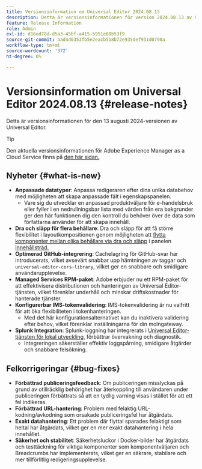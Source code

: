 ```yaml
---
title: Versionsinformation om Universal Editor 2024.08.13
description: Detta är versionsinformationen för version 2024.08.13 av Universal Editor.
feature: Release Information
role: Admin
exl-id: d16ed78d-d5a3-45bf-a415-5951e60b53f9
source-git-commit: aad4d0353fb5e2eacb518b72e935def931d0798a
workflow-type: tm+mt
source-wordcount: '372'
ht-degree: 0%

---
```



# Versionsinformation om Universal Editor 2024.08.13 {#release-notes}

Detta är versionsinformationen för den 13 augusti 2024-versionen av Universal Editor.

>[!TIP]
>
>Den aktuella versionsinformationen för Adobe Experience Manager as a Cloud Service finns på [den här sidan.](/help/release-notes/release-notes-cloud/release-notes-current.md)

## Nyheter {#what-is-new}

* **Anpassade datatyper**: Anpassa redigeraren efter dina unika databehov med möjligheten att skapa anpassade fält i egenskapspanelen.
   * Vare sig du utvecklar en anpassad produktväljare för e-handelsbruk eller fyller i en nedrullningsbar lista med värden från era bakgrunder ger den här funktionen dig den kontroll du behöver över de data som författarna använder för att skapa innehåll.
* **Dra och släpp för flera behållare**: Dra och släpp för att få större flexibilitet i layoutkompositionen genom möjligheten att [flytta komponenter mellan olika behållare via dra och släpp](/help/sites-cloud/authoring/universal-editor/authoring.md#reordering-components) i panelen [Innehållsträd.](/help/sites-cloud/authoring/universal-editor/navigation.md#content-tree-mode)
* **Optimerad GitHub-integrering**: Cachelagring för GitHub-svar har introducerats, vilket avsevärt snabbar upp hämtningen av taggar och `universal-editor-cors-library`, vilket ger en snabbare och smidigare användarupplevelse.
* **Managed Services RPM-paket**: Adobe erbjuder nu ett RPM-paket för att effektivisera distributionen och hanteringen av Universal Editor-tjänsten, vilket förenklar underhåll och minskar driftskostnader för hanterade tjänster.
* **Konfigurerbar IMS-tokenvalidering**: IMS-tokenvalidering är nu valfritt för att öka flexibiliteten i tokenhanteringen.
   * Med det här konfigurationsalternativet kan du inaktivera validering efter behov, vilket förenklar inställningarna för din molngateway.
* **Splunk Integration**: Splunk-loggning har integrerats i [Universal Editor-tjänsten för lokal utveckling,](/help/implementing/universal-editor/local-dev.md) förbättrar övervakning och diagnostik.
   * Integreringen säkerställer effektiv loggspårning, smidigare åtgärder och snabbare felsökning.

## Felkorrigeringar {#bug-fixes}

* **Förbättrad publiceringsfeedback**: Om publiceringen misslyckas på grund av otillräcklig behörighet har återkoppling till användaren under publiceringen förbättrats så att en tydlig varning visas i stället för att ett fel indikeras.
* **Förbättrad URL-hantering**: Problem med felaktig URL-kodning/avkodning som orsakade publiceringsfel har åtgärdats.
* **Exakt datahantering**: Ett problem där flyttal sparades felaktigt som heltal har åtgärdats, vilket ger en mer exakt datahantering i hela innehållet.
* **Säkerhet och stabilitet**: Säkerhetsluckor i Docker-bilder har åtgärdats och testtäckning för viktiga komponenter som komponentväljaren och Breadcrumbs har implementerats, vilket ger en säkrare, stabilare och mer tillförlitlig redigeringsupplevelse.
